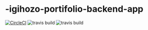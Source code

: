 # -igihozo-portifolio-backend-app
[![CircleCI](https://circleci.com/gh/IgihozoColombe/-igihozo-portifolio-backend-app.svg?style=svg)](https://circleci.com/gh/circleci/circleci-docs)
![travis build](https://img.shields.io/github/package-json/dependency-version/IgihozoColombe/-igihozo-portifolio-backend-app/dev/mocha)
![travis build](https://img.shields.io/github/package-json/dependency-version/IgihozoColombe/-igihozo-portifolio-backend-app/dev/chai)
